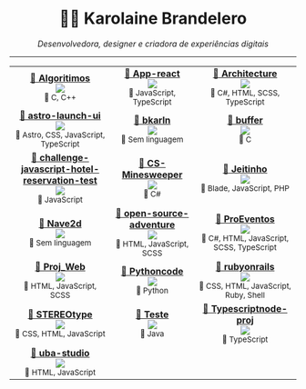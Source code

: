 <h1 align="center">👩‍💻 Karolaine Brandelero</h1>
<p align="center">
  <em>Desenvolvedora, designer e criadora de experiências digitais</em>
</p>

---
<!--COMMIT_SECTION_START-->
<!--COMMIT_SECTION_START-->
<!--COMMIT_SECTION_START-->
<div align="center">
<table>
<tr>
<td align="center">
<strong><a href="https://github.com/bkarln/Algoritimos" target="_blank">📁 Algoritimos</a></strong><br/>
<img src="https://img.shields.io/badge/Commits-6-blue?style=for-the-badge"/><br/>
<sub>🧠 C, C++</sub>
</td>
<td align="center">
<strong><a href="https://github.com/bkarln/App-react" target="_blank">📁 App-react</a></strong><br/>
<img src="https://img.shields.io/badge/Commits-1-blue?style=for-the-badge"/><br/>
<sub>🧠 JavaScript, TypeScript</sub>
</td>
<td align="center">
<strong><a href="https://github.com/bkarln/Architecture" target="_blank">📁 Architecture</a></strong><br/>
<img src="https://img.shields.io/badge/Commits-2-blue?style=for-the-badge"/><br/>
<sub>🧠 C#, HTML, SCSS, TypeScript</sub>
</td>
</tr>
<tr>
<td align="center">
<strong><a href="https://github.com/bkarln/astro-launch-ui" target="_blank">📁 astro-launch-ui</a></strong><br/>
<img src="https://img.shields.io/badge/Commits-27-blue?style=for-the-badge"/><br/>
<sub>🧠 Astro, CSS, JavaScript, TypeScript</sub>
</td>
<td align="center">
<strong><a href="https://github.com/bkarln/bkarln" target="_blank">📁 bkarln</a></strong><br/>
<img src="https://img.shields.io/badge/Commits-47-blue?style=for-the-badge"/><br/>
<sub>🧠 Sem linguagem</sub>
</td>
<td align="center">
<strong><a href="https://github.com/bkarln/buffer" target="_blank">📁 buffer</a></strong><br/>
<img src="https://img.shields.io/badge/Commits-1-blue?style=for-the-badge"/><br/>
<sub>🧠 C</sub>
</td>
</tr>
<tr>
<td align="center">
<strong><a href="https://github.com/bkarln/challenge-javascript-hotel-reservation-test" target="_blank">📁 challenge-javascript-hotel-reservation-test</a></strong><br/>
<img src="https://img.shields.io/badge/Commits-10-blue?style=for-the-badge"/><br/>
<sub>🧠 JavaScript</sub>
</td>
<td align="center">
<strong><a href="https://github.com/bkarln/CS-Minesweeper" target="_blank">📁 CS-Minesweeper</a></strong><br/>
<img src="https://img.shields.io/badge/Commits-9-blue?style=for-the-badge"/><br/>
<sub>🧠 C#</sub>
</td>
<td align="center">
<strong><a href="https://github.com/bkarln/Jeitinho" target="_blank">📁 Jeitinho</a></strong><br/>
<img src="https://img.shields.io/badge/Commits-2-blue?style=for-the-badge"/><br/>
<sub>🧠 Blade, JavaScript, PHP</sub>
</td>
</tr>
<tr>
<td align="center">
<strong><a href="https://github.com/bkarln/Nave2d" target="_blank">📁 Nave2d</a></strong><br/>
<img src="https://img.shields.io/badge/Commits-1-blue?style=for-the-badge"/><br/>
<sub>🧠 Sem linguagem</sub>
</td>
<td align="center">
<strong><a href="https://github.com/bkarln/open-source-adventure" target="_blank">📁 open-source-adventure</a></strong><br/>
<img src="https://img.shields.io/badge/Commits-141-blue?style=for-the-badge"/><br/>
<sub>🧠 HTML, JavaScript, SCSS</sub>
</td>
<td align="center">
<strong><a href="https://github.com/bkarln/ProEventos" target="_blank">📁 ProEventos</a></strong><br/>
<img src="https://img.shields.io/badge/Commits-3-blue?style=for-the-badge"/><br/>
<sub>🧠 C#, HTML, JavaScript, SCSS, TypeScript</sub>
</td>
</tr>
<tr>
<td align="center">
<strong><a href="https://github.com/bkarln/Proj_Web" target="_blank">📁 Proj_Web</a></strong><br/>
<img src="https://img.shields.io/badge/Commits-4-blue?style=for-the-badge"/><br/>
<sub>🧠 HTML, JavaScript, SCSS</sub>
</td>
<td align="center">
<strong><a href="https://github.com/bkarln/Pythoncode" target="_blank">📁 Pythoncode</a></strong><br/>
<img src="https://img.shields.io/badge/Commits-1-blue?style=for-the-badge"/><br/>
<sub>🧠 Python</sub>
</td>
<td align="center">
<strong><a href="https://github.com/bkarln/rubyonrails" target="_blank">📁 rubyonrails</a></strong><br/>
<img src="https://img.shields.io/badge/Commits-1-blue?style=for-the-badge"/><br/>
<sub>🧠 CSS, HTML, JavaScript, Ruby, Shell</sub>
</td>
</tr>
<tr>
<td align="center">
<strong><a href="https://github.com/bkarln/STEREOtype" target="_blank">📁 STEREOtype</a></strong><br/>
<img src="https://img.shields.io/badge/Commits-24-blue?style=for-the-badge"/><br/>
<sub>🧠 CSS, HTML, JavaScript</sub>
</td>
<td align="center">
<strong><a href="https://github.com/bkarln/Teste" target="_blank">📁 Teste</a></strong><br/>
<img src="https://img.shields.io/badge/Commits-4-blue?style=for-the-badge"/><br/>
<sub>🧠 Java</sub>
</td>
<td align="center">
<strong><a href="https://github.com/bkarln/Typescriptnode-proj" target="_blank">📁 Typescriptnode-proj</a></strong><br/>
<img src="https://img.shields.io/badge/Commits-1-blue?style=for-the-badge"/><br/>
<sub>🧠 TypeScript</sub>
</td>
</tr>
<tr>
<td align="center">
<strong><a href="https://github.com/bkarln/uba-studio" target="_blank">📁 uba-studio</a></strong><br/>
<img src="https://img.shields.io/badge/Commits-11-blue?style=for-the-badge"/><br/>
<sub>🧠 HTML, JavaScript</sub>
</td>
</tr>
</table>
</div>
<!--COMMIT_SECTION_END-->
<!--COMMIT_SECTION_END-->
<!--COMMIT_SECTION_START-->
<!--COMMIT_SECTION_START-->
<!--COMMIT_SECTION_START-->
<!--COMMIT_SECTION_START-->
